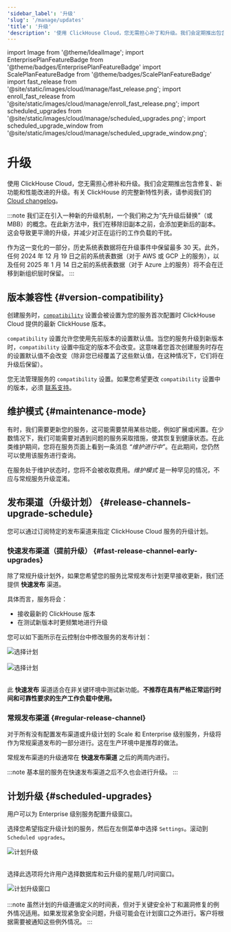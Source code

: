 ```yaml
---
'sidebar_label': '升级'
'slug': '/manage/updates'
'title': '升级'
'description': '使用 ClickHouse Cloud，您无需担心补丁和升级。我们会定期推出包含修复、新功能和性能改进的升级。'
---
```


import Image from '@theme/IdealImage';
import EnterprisePlanFeatureBadge from '@theme/badges/EnterprisePlanFeatureBadge'
import ScalePlanFeatureBadge from '@theme/badges/ScalePlanFeatureBadge'
import fast_release from '@site/static/images/cloud/manage/fast_release.png';
import enroll_fast_release from '@site/static/images/cloud/manage/enroll_fast_release.png';
import scheduled_upgrades from '@site/static/images/cloud/manage/scheduled_upgrades.png';
import scheduled_upgrade_window from '@site/static/images/cloud/manage/scheduled_upgrade_window.png';


# 升级

使用 ClickHouse Cloud，您无需担心修补和升级。我们会定期推出包含修复、新功能和性能改进的升级。有关 ClickHouse 的完整新特性列表，请参阅我们的 [Cloud changelog](/cloud/reference/changelog.md)。

:::note
我们正在引入一种新的升级机制，一个我们称之为“先升级后替换”（或 MBB）的概念。在此新方法中，我们在移除旧副本之前，会添加更新后的副本。这会导致更平滑的升级，并减少对正在运行的工作负载的干扰。

作为这一变化的一部分，历史系统表数据将在升级事件中保留最多 30 天。此外，任何 2024 年 12 月 19 日之前的系统表数据（对于 AWS 或 GCP 上的服务），以及任何 2025 年 1 月 14 日之前的系统表数据（对于 Azure 上的服务）将不会在迁移到新组织层时保留。
:::

## 版本兼容性 {#version-compatibility}

创建服务时，[`compatibility`](/operations/settings/settings#compatibility) 设置会被设置为您的服务首次配置时 ClickHouse Cloud 提供的最新 ClickHouse 版本。

`compatibility` 设置允许您使用先前版本的设置默认值。当您的服务升级到新版本时，`compatibility` 设置中指定的版本不会改变。这意味着您首次创建服务时存在的设置默认值不会改变（除非您已经覆盖了这些默认值，在这种情况下，它们将在升级后保留）。

您无法管理服务的 `compatibility` 设置。如果您希望更改 `compatibility` 设置中的版本，必须 [联系支持](https://clickhouse.com/support/program)。

## 维护模式 {#maintenance-mode}

有时，我们需要更新您的服务，这可能需要禁用某些功能，例如扩展或闲置。在少数情况下，我们可能需要对遇到问题的服务采取措施，使其恢复到健康状态。在此类维护期间，您将在服务页面上看到一条消息 _“维护进行中”_。在此期间，您仍然可以使用该服务进行查询。

在服务处于维护状态时，您将不会被收取费用。_维护模式_ 是一种罕见的情况，不应与常规服务升级混淆。

## 发布渠道（升级计划） {#release-channels-upgrade-schedule}

您可以通过订阅特定的发布渠道来指定 ClickHouse Cloud 服务的升级计划。

### 快速发布渠道（提前升级） {#fast-release-channel-early-upgrades}

<ScalePlanFeatureBadge feature="The fast release channel"/>

除了常规升级计划外，如果您希望您的服务比常规发布计划更早接收更新，我们还提供 **快速发布** 渠道。

具体而言，服务将会：

- 接收最新的 ClickHouse 版本
- 在测试新版本时更频繁地进行升级

您可以如下面所示在云控制台中修改服务的发布计划：

<div class="eighty-percent">
    <Image img={fast_release} size="lg" alt="选择计划" border/>
</div>
<br/>

<div class="eighty-percent">
    <Image img={enroll_fast_release} size="lg" alt="选择计划" border/>
</div>
<br/>

此 **快速发布** 渠道适合在非关键环境中测试新功能。**不推荐在具有严格正常运行时间和可靠性要求的生产工作负载中使用。**

### 常规发布渠道 {#regular-release-channel}

对于所有没有配置发布渠道或升级计划的 Scale 和 Enterprise 级别服务，升级将作为常规渠道发布的一部分进行。这在生产环境中是推荐的做法。

常规发布渠道的升级通常在 **快速发布渠道** 之后的两周内进行。

:::note
基本层的服务在快速发布渠道之后不久也会进行升级。
:::

## 计划升级 {#scheduled-upgrades}

<EnterprisePlanFeatureBadge feature="Scheduled upgrades" linking_verb_are="true"/>

用户可以为 Enterprise 级别服务配置升级窗口。

选择您希望指定升级计划的服务，然后在左侧菜单中选择 `Settings`。滚动到 `Scheduled upgrades`。

<div class="eighty-percent">
    <Image img={scheduled_upgrades} size="lg" alt="计划升级" border/>
</div>
<br/>

选择此选项将允许用户选择数据库和云升级的星期几/时间窗口。

<div class="eighty-percent">
    <Image img={scheduled_upgrade_window} size="lg" alt="计划升级窗口" border/>
</div>
<br/>
:::note
虽然计划的升级遵循定义的时间表，但对于关键安全补丁和漏洞修复的例外情况适用。如果发现紧急安全问题，升级可能会在计划窗口之外进行。客户将根据需要被通知这些例外情况。
:::
